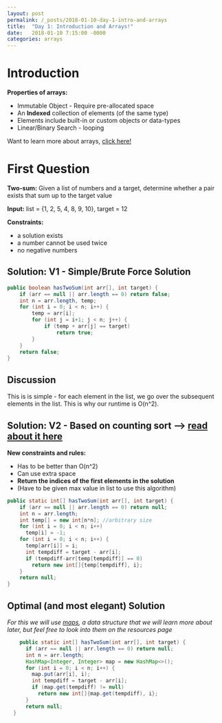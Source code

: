 ```yaml
---
layout: post
permalink: /_posts/2018-01-10-day-1-intro-and-arrays
title:  "Day 1: Introduction and Arrays!"
date:   2018-01-10 7:15:00 -0000
categories: arrays 
---
```


# Introduction

**Properties of arrays:**
* Immutable Object - Require pre-allocated space
* An **Indexed** collection of elements (of the same type)
* Elements include built-in or custom objects or data-types
* Linear/Binary Search - looping 


Want to learn more about arrays, [click here!](../interview/resources)



# First Question
**Two-sum:** Given a list of numbers and a target, determine whether a pair exists that sum up to the target value

**Input:** list = {1, 2, 5, 4, 8, 9, 10}, target = 12 

**Constraints:** 
*	a solution exists
*	a number cannot be used twice
*	no negative numbers


## Solution: V1 - Simple/Brute Force Solution
<!-- <details>
    <summary> Click to expand </summary>
<p> -->
```java
public boolean hasTwoSum(int arr[], int target) {
    if (arr == null || arr.length == 0) return false;
    int n = arr.length, temp;
    for (int i = 0; i < n; i++) {
        temp = arr[i];
        for (int j = i+1; j < n; j++) {
            if (temp + arr[j] == target)
                return true;
        }
    }
    return false;
}
```
<!-- </p>
</details> -->


## Discussion
This is is simple - for each element in the list, we go over the subsequent elements in the list.
This is why our runtime is O(n^2).

## Solution: V2 - Based on counting sort --> [read about it here](https://www.geeksforgeeks.org/counting-sort/)
**New constraints and rules:**
*	Has to be better than O(n^2)
*	Can use extra space
*	**Return the indices of the first elements in the solution**
*   (Have to be given max value in list to use this algorithm)

<!-- <details>
  <summary> Click to expand </summary> -->
  ```java
  public static int[] hasTwoSum(int arr[], int target) {
      if (arr == null || arr.length == 0) return null;
      int n = arr.length;
      int temp[] = new int[n*n]; //arbitrary size 
      for (int i = 0; i < n; i++) 
        temp[i] = -1;
      for (int i = 0; i < n; i++) {
        temp[arr[i]] = i; 
        int tempdiff = target - arr[i];
        if (tempdiff-arr[temp[tempdiff]] == 0) 
          return new int[]{temp[tempdiff], i};  
      }
      return null;
  }
  ```
<!-- </details> -->
## Optimal (and most elegant) Solution
*For this we will use [maps](../interview/resources), a data structure that we will learn more about later, 
but feel free to look into them on the resources page*
```java
    public static int[] hasTwoSum(int arr[], int target) {
      if (arr == null || arr.length == 0) return null;
      int n = arr.length;
      HashMap<Integer, Integer> map = new HashMap<>();
      for (int i = 0; i < n; i++) {
        map.put(arr[i], i);
        int tempdiff = target - arr[i];
        if (map.get(tempdiff) != null)
          return new int[]{map.get(tempdiff), i};  
      }
      return null;
  }
  ```



